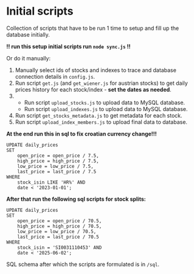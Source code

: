 # Initial scripts
Collection of scripts that have to be run 1 time to setup and fill up the database initially.


**!! run this setup initial scripts run `node sync.js` !!**


Or do it manually:
1. Manually select ids of stocks and indexes to trace and database connection details in `config.js`.
2. Run script `get.js` (and `get_wiener.js` for austrian stocks) to get daily prices history for each stock/index - **set the dates as needed**.
3. - Run script `upload_stocks.js` to upload data to MySQL database.
   - Run script `upload_indexes.js` to upload data to MySQL database.
4. Run script `get_stocks_metadata.js` to get metadata for each stock.
5. Run script `upload_index_members.js` to upload final data to database.


**At the end run this in sql to fix croatian currency change!!!**
```
UPDATE daily_prices
SET
    open_price = open_price / 7.5,
    high_price = high_price / 7.5,
    low_price = low_price / 7.5,
    last_price = last_price / 7.5
WHERE
    stock_isin LIKE 'HR%' AND
    date < '2023-01-01';

```

**After that run the following sql scripts for stock splits:**
```
UPDATE daily_prices
SET
    open_price = open_price / 70.5,
    high_price = high_price / 70.5,
    low_price = low_price / 70.5,
    last_price = last_price / 70.5
WHERE
    stock_isin = 'SI0031110453' AND
    date < '2025-06-02';
```

SQL schema after which the scripts are formulated is in `/sql`.
